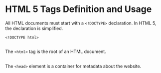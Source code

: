 # HTML 5 Tags Definition and Usage
All HTML documents must start with a ``<!DOCTYPE>`` declaration.
In HTML 5, the declaration is simplified.
```
<!DOCTYPE html>
```

## <html>
The ``<html>`` tag is the root of an HTML document.
  
## <head>
The ``<head>`` element is a container for metadata about the website.

## <title>
The ``<title>`` tag defines the title of the HTML document. The title must be text-only, and it is shown in the web browser's title.

The ``<title>`` tag is required in HTML documents!

## <body>
  
## <header>
  
## <main>
  
## <footer>
